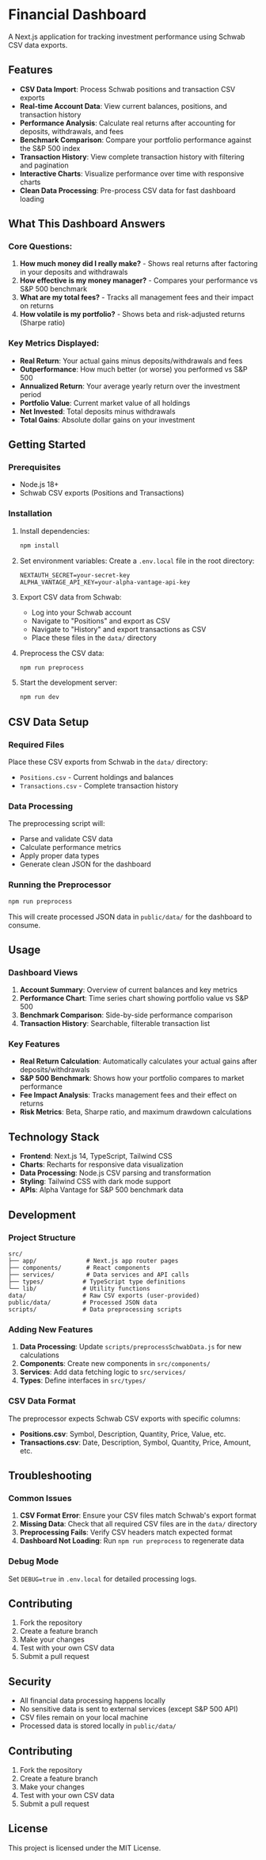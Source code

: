 # Financial Dashboard

A Next.js application for tracking investment performance using Schwab CSV data exports.

## Features

- **CSV Data Import**: Process Schwab positions and transaction CSV exports
- **Real-time Account Data**: View current balances, positions, and transaction history
- **Performance Analysis**: Calculate real returns after accounting for deposits, withdrawals, and fees
- **Benchmark Comparison**: Compare your portfolio performance against the S&P 500 index
- **Transaction History**: View complete transaction history with filtering and pagination
- **Interactive Charts**: Visualize performance over time with responsive charts
- **Clean Data Processing**: Pre-process CSV data for fast dashboard loading

## What This Dashboard Answers

### Core Questions:
1. **How much money did I really make?** - Shows real returns after factoring in your deposits and withdrawals
2. **How effective is my money manager?** - Compares your performance vs S&P 500 benchmark
3. **What are my total fees?** - Tracks all management fees and their impact on returns
4. **How volatile is my portfolio?** - Shows beta and risk-adjusted returns (Sharpe ratio)

### Key Metrics Displayed:
- **Real Return**: Your actual gains minus deposits/withdrawals and fees
- **Outperformance**: How much better (or worse) you performed vs S&P 500
- **Annualized Return**: Your average yearly return over the investment period
- **Portfolio Value**: Current market value of all holdings
- **Net Invested**: Total deposits minus withdrawals
- **Total Gains**: Absolute dollar gains on your investment

## Getting Started

### Prerequisites
- Node.js 18+ 
- Schwab CSV exports (Positions and Transactions)

### Installation

1. Install dependencies:
   ```bash
   npm install
   ```

2. Set environment variables:
   Create a `.env.local` file in the root directory:
   ```
   NEXTAUTH_SECRET=your-secret-key
   ALPHA_VANTAGE_API_KEY=your-alpha-vantage-api-key
   ```

3. Export CSV data from Schwab:
   - Log into your Schwab account
   - Navigate to "Positions" and export as CSV
   - Navigate to "History" and export transactions as CSV
   - Place these files in the `data/` directory

4. Preprocess the CSV data:
   ```bash
   npm run preprocess
   ```

5. Start the development server:
   ```bash
   npm run dev
   ```

## CSV Data Setup

### Required Files
Place these CSV exports from Schwab in the `data/` directory:
- `Positions.csv` - Current holdings and balances
- `Transactions.csv` - Complete transaction history

### Data Processing
The preprocessing script will:
- Parse and validate CSV data
- Calculate performance metrics
- Apply proper data types
- Generate clean JSON for the dashboard

### Running the Preprocessor
```bash
npm run preprocess
```

This will create processed JSON data in `public/data/` for the dashboard to consume.

## Usage

### Dashboard Views
1. **Account Summary**: Overview of current balances and key metrics
2. **Performance Chart**: Time series chart showing portfolio value vs S&P 500
3. **Benchmark Comparison**: Side-by-side performance comparison
4. **Transaction History**: Searchable, filterable transaction list

### Key Features
- **Real Return Calculation**: Automatically calculates your actual gains after deposits/withdrawals
- **S&P 500 Benchmark**: Shows how your portfolio compares to market performance  
- **Fee Impact Analysis**: Tracks management fees and their effect on returns
- **Risk Metrics**: Beta, Sharpe ratio, and maximum drawdown calculations

## Technology Stack

- **Frontend**: Next.js 14, TypeScript, Tailwind CSS
- **Charts**: Recharts for responsive data visualization
- **Data Processing**: Node.js CSV parsing and transformation
- **Styling**: Tailwind CSS with dark mode support
- **APIs**: Alpha Vantage for S&P 500 benchmark data

## Development

### Project Structure
```
src/
├── app/              # Next.js app router pages
├── components/       # React components
├── services/         # Data services and API calls
├── types/           # TypeScript type definitions
└── lib/             # Utility functions
data/                # Raw CSV exports (user-provided)
public/data/         # Processed JSON data
scripts/             # Data preprocessing scripts
```

### Adding New Features
1. **Data Processing**: Update `scripts/preprocessSchwabData.js` for new calculations
2. **Components**: Create new components in `src/components/`
3. **Services**: Add data fetching logic to `src/services/`
4. **Types**: Define interfaces in `src/types/`

### CSV Data Format
The preprocessor expects Schwab CSV exports with specific columns:
- **Positions.csv**: Symbol, Description, Quantity, Price, Value, etc.
- **Transactions.csv**: Date, Description, Symbol, Quantity, Price, Amount, etc.

## Troubleshooting

### Common Issues
1. **CSV Format Error**: Ensure your CSV files match Schwab's export format
2. **Missing Data**: Check that all required CSV files are in the `data/` directory
3. **Preprocessing Fails**: Verify CSV headers match expected format
4. **Dashboard Not Loading**: Run `npm run preprocess` to regenerate data

### Debug Mode
Set `DEBUG=true` in `.env.local` for detailed processing logs.

## Contributing

1. Fork the repository
2. Create a feature branch
3. Make your changes
4. Test with your own CSV data
5. Submit a pull request

## Security

- All financial data processing happens locally
- No sensitive data is sent to external services (except S&P 500 API)
- CSV files remain on your local machine
- Processed data is stored locally in `public/data/`

## Contributing

1. Fork the repository
2. Create a feature branch
3. Make your changes
4. Test with your own CSV data
5. Submit a pull request

## License

This project is licensed under the MIT License.
